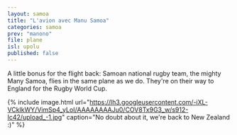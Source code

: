 ```yaml
---
layout: samoa
title: "L'avion avec Manu Samoa"
categories: samoa
prev: "manono"
file: plane
isl: upolu
published: false
---
```


A little bonus for the flight back: Samoan national rugby team, the mighty Many Samoa, flies in the same plane as we do. They're on their way to England for the Rugby World Cup.

{% include image.html url="https://lh3.googleusercontent.com/-iXL-VCkIkWY/VimSp4_yLoI/AAAAAAAAJu0/COV8Tx9G3_w/s912-Ic42/upload_-1.jpg" caption="No doubt about it, we're back to New Zealand :)" %}